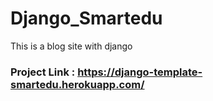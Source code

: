 # Django_Smartedu

This is a blog site with django

### Project Link : https://django-template-smartedu.herokuapp.com/
